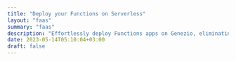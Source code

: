 ```yaml
---
title: "Deploy your Functions on Serverless"
layout: "faas"
summary: "faas"
description: "Effortlessly deploy Functions apps on Genezio, eliminating server management. Enjoy seamless scaling, reduced costs, and increased flexibility with serverless."
date: 2023-05-14T05:10:04+03:00
draft: false
---
```

